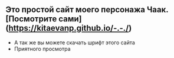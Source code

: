 ## Это простой сайт моего персонажа Чаак. [Посмотрите сами] (https://kitaevanp.github.io/-.-./)

- А так же вы можете скачать шрифт этого сайта
- Приятного просмотра
